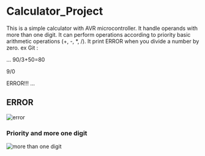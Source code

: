 # Calculator_Project
This is a simple calculator with AVR   microcontroller.
It handle operands with more than one digit.
It can perform operations according to priority basic arithmetic operations (+, -, *, /).
It print ERROR when you divide a number by zero.
ex Git :

...
90/3+50=80

9/0

ERROR!!!
...
## ERROR
![error](https://github.com/Mariamehab2003/Calculator_Project/assets/99998896/8a0c43e5-719d-4f62-8833-d06be8fa3992)
### Priority and more one digit


![more than one digit](https://github.com/Mariamehab2003/Calculator_Project/assets/99998896/08c4606a-0b8a-4bbd-b0d6-4269a397b22c)

